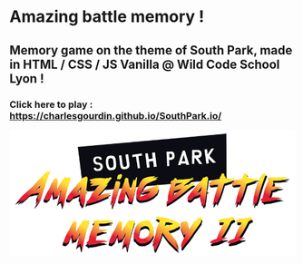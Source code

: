 # Amazing battle memory !

## Memory game on the theme of South Park, made in HTML / CSS / JS Vanilla @ Wild Code School Lyon !

### Click here to play : https://charlesgourdin.github.io/SouthPark.io/

<img src="images/title_memory.png" alt="Amazing battle memory">
